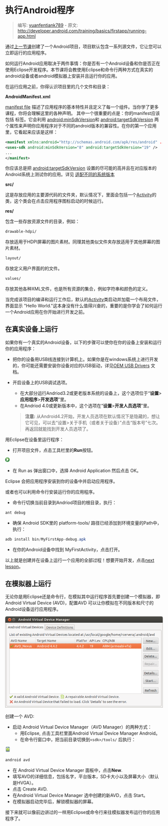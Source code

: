 # 执行Android程序

> 编写: [yuanfentiank789](https://github.com/yuanfentiank789) - 原文: <http://developer.android.com/training/basics/firstapp/running-app.html>

通过[上一节课](creating-project.html)创建了一个Android项目，项目默认包含一系列源文件，它让您可以立即运行的应用程序。

如何运行Android应用取决于两件事情：你是否有一个Android设备和你是否正在使用Eclipse开发程序。本节课将会教使用Eclipse和命令行两种方式在真实的android设备或者android模拟器上安装并且运行你的应用。

在运行应用之前，你得认识项目里的几个文件和目录：

**AndroidManifest.xml**

[manifest file](http://developer.android.com/guide/topics/manifest/manifest-intro.html) 描述了应用程序的基本特性并且定义了每一个组件。当你学了更多课程，你将会理解这里的各种声明。
其中一个很重要的点是：你的manifest应该包括[<uses-sdk>](http://developer.android.com/guide/topics/manifest/uses-sdk-element.html) 标签。它会利用 [android:minSdkVersion](http://developer.android.com/guide/topics/manifest/uses-sdk-element.html#min)和 [android:targetSdkVersion](http://developer.android.com/guide/topics/manifest/uses-sdk-element.html#target) 两个属性来声明你应用程序对于不同的android版本的兼容性。在你的第一个应用里，它看起来应该是这样：

```xml
<manifest xmlns:android="http://schemas.android.com/apk/res/android" ... >
<uses-sdk android:minSdkVersion="8" android:targetSdkVersion="19" />
...
</manifest>
```

你应该总是把 [android:targetSdkVersion](http://developer.android.com/guide/topics/manifest/uses-sdk-element.html#target) 设置的尽可能的高并且在对应版本的Android系统上测试你的应用。详见 [适配不同的系统版本](/basics/supporting-devices/platforms.html)

**src/**

这是存放应用的主要源代码的文件夹，默认情况下，里面会包括一个[Activity](http://developer.android.com/reference/android/app/Activity.html)的类，这个类会在点击应用程序图标启动的时候运行。

**res/**

包含一些存放资源文件的目录，例如：

```xml
drawable-hdpi/
```

存放适用于HDPI屏幕的图片素材。同理其他类似文件夹存放适用于其他屏幕的图片素材。

```xml
layout/
```

存放定义用户界面的的文件。

```xml
values/
```

存放其他各种XML文件，也是所有资源的集合，例如字符串和颜色的定义。

当完成该项目的编译和运行工作后，默认的[Activity](http://developer.android.com/reference/android/app/Activity.html)类启动并加载一个布局文件，界面显示 "Hello World."这本身没有什么值得兴奋的，重要的是你学会了如何运行一个Android应用在你开始进行开发之前。

## 在真实设备上运行

如果你有一个真实的Android设备，以下的步骤可以使你在你的设备上安装和运行你的应用程序：

* 把你的设备用USB线连接到计算机上。如果你是在windows系统上进行开发的，你可能还需要安装你设备对应的USB驱动，详见[OEM USB Drivers](http://developer.android.com/tools/extras/oem-usb.html) 文档。
* 开启设备上的USB调试选项。
  * 在大部分运行Andriod3.2或更老版本系统的设备上，这个选项位于“**设置**>**应用程序**>**开发选项**”里。
  * 在Andriod 4.0或更新版本中，这个选项在“**设置**>**开发人员选项**”里。

   > **注意:** 从Android4.2开始，开发人员选项在默认情况下是隐藏的，想让它可见，可以去“设置>关于手机（或者关于设备）”点击“版本号”七次。再返回就能找到开发人员选项了。

用Eclipse在设备里运行程序：

* 打开项目文件，点击工具栏里的**Run**按钮。

![eclipse-run](eclipse-run.png)

* 在 Run as 弹出窗口中，选择 Android Application 然后点击 OK。

Eclipse 会把应用程序安装到你的设备中并启动应用程序。


或者也可以利用命令行安装运行你的应用程序。

* 命令行切换当前目录到Andriod项目的根目录，执行：

```java
ant debug
```

* 确保 Android SDK里的 platform-tools/ 路径已经添加到环境变量的Path中，执行：

```java
adb install bin/MyFirstApp-debug.apk
```

* 在你的Android设备中找到 MyFirstActivity，点击打开。

以上就是创建并在设备上运行一个应用的全部过程！想要开始开发，点击[next lesson](http://developer.android.com/training/basics/firstapp/building-ui.html)。

## 在模拟器上运行

无论你是用Eclipse还是命令行，在模拟其中运行程序首先要创建一个模拟器，即 Android Virtual Device (AVD)，配置AVD 可以让你模拟在不同版本和尺寸的Android设备运行应用程序。

![avds-config](avds-config.png)

创建一个 AVD:
* 启动 Android Virtual Device Manager（AVD Manager）的两种方式：
  * 用Eclipse, 点击工具栏里面Android Virtual Device Manager Android。
  * 在命令行窗口中，把当前目录切换到`<sdk>/tools/` 后执行：

![avd_manager](avd_manager.png)

```java
android avd
```

* 在 Android Virtual Device Manager 面板中，点击**New**.
* 填写AVD的详细信息，包括名字，平台版本，SD卡大小以及屏幕大小（默认是HVGA）。
* 点击 Create AVD.
* 在Android Virtual Device Manager 选中创建的新AVD，点击 Start。
* 在模拟器启动完毕后，解锁模拟器的屏幕。

接下来就可以像前边讲过的一样用Eclipse或命令行来往模拟器发布运行你的应用程序了。
